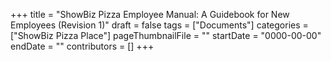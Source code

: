 +++
title = "ShowBiz Pizza Employee Manual: A Guidebook for New Employees (Revision 1)"
draft = false
tags = ["Documents"]
categories = ["ShowBiz Pizza Place"]
pageThumbnailFile = ""
startDate = "0000-00-00"
endDate = ""
contributors = []
+++
